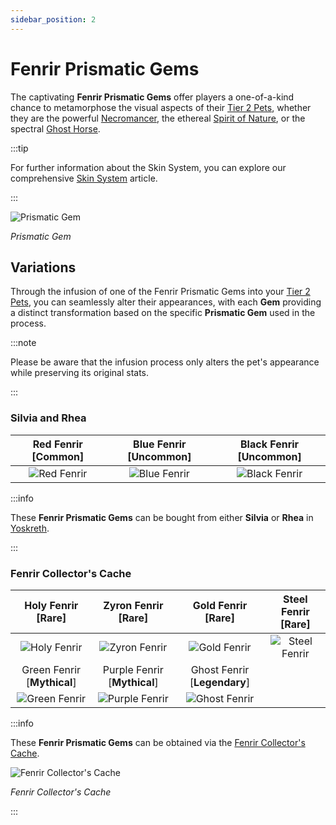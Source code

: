 ```yaml
---
sidebar_position: 2
---
```


# Fenrir Prismatic Gems

The captivating **Fenrir Prismatic Gems** offer players a one-of-a-kind chance to metamorphose the visual aspects of their [Tier 2 Pets](/category/pets), whether they are the powerful [Necromancer](/crafting/pets/Necromancer), the ethereal [Spirit of Nature](/crafting/pets/spirit-of-nature), or the spectral [Ghost Horse](/crafting/pets/ghost-horse).

:::tip

For further information about the Skin System, you can explore our comprehensive [Skin System](/skin-system) article.

:::

![Prismatic Gem](/img/items/jewels/prismatic-gem.png)

_Prismatic Gem_

## Variations

Through the infusion of one of the Fenrir Prismatic Gems into your [Tier 2 Pets](/category/pets), you can seamlessly alter their appearances, with each **Gem** providing a distinct transformation based on the specific **Prismatic Gem** used in the process.

:::note

Please be aware that the infusion process only alters the pet's appearance while preserving its original stats.

:::

### Silvia and Rhea

| Red Fenrir [<span className="tier-common">**Common**</span>] | Blue Fenrir [<span className="tier-uncommon">**Uncommon**</span>] | Black Fenrir [<span className="tier-uncommon">**Uncommon**</span>] |
| :----------------------------------------------------------: | :---------------------------------------------------------------: | :----------------------------------------------------------------: |
|        ![Red Fenrir](/img/items/pets/red-fenrir.jpg)         |          ![Blue Fenrir](/img/items/pets/blue-fenrir.jpg)          |         ![Black Fenrir](/img/items/pets/black-fenrir.jpg)          |

:::info

These **Fenrir Prismatic Gems** can be bought from either **Silvia** or **Rhea** in [Yoskreth](/maps/yoskreth).

:::

### Fenrir Collector's Cache

|     Holy Fenrir [<span className="tier-rare">**Rare**</span>]      |     Zyron Fenrir [<span className="tier-rare">**Rare**</span>]      |      Gold Fenrir [<span className="tier-rare">**Rare**</span>]       | Steel Fenrir [<span className="tier-rare">**Rare**</span>] |
| :----------------------------------------------------------------: | :-----------------------------------------------------------------: | :------------------------------------------------------------------: | :--------------------------------------------------------: |
|          ![Holy Fenrir](/img/items/pets/holy-fenrir.jpg)           |          ![Zyron Fenrir](/img/items/pets/zyron-fenrir.jpg)          |           ![Gold Fenrir](/img/items/pets/gold-fenrir.jpg)            |     ![Steel Fenrir](/img/items/pets/steel-fenrir.jpg)      |
| Green Fenrir [<span className="tier-mythical">**Mythical**</span>] | Purple Fenrir [<span className="tier-mythical">**Mythical**</span>] | Ghost Fenrir [<span className="tier-legendary">**Legendary**</span>] |
|         ![Green Fenrir](/img/items/pets/green-fenrir.jpg)          |         ![Purple Fenrir](/img/items/pets/purple-fenrir.jpg)         |          ![Ghost Fenrir](/img/items/pets/ghost-fenrir.jpg)           |

:::info

These **Fenrir Prismatic Gems** can be obtained via the [Fenrir Collector's Cache](/skin-system#jagod-di).

![Fenrir Collector's Cache](/img/items/item-bags/fenrir-cache.png)

_Fenrir Collector's Cache_

:::
